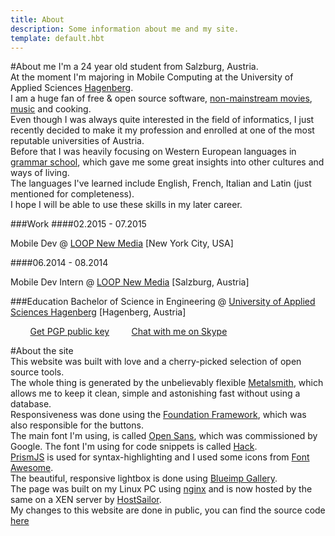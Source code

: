 ```yaml
---
title: About
description: Some information about me and my site.
template: default.hbt
---
```


#About me
I'm a 24 year old  student from Salzburg, Austria.  
At the moment I'm majoring in Mobile Computing at the University of Applied Sciences [Hagenberg](http://www-en.fh-ooe.at/hagenberg-campus/).  
I am a huge fan of free & open source software, [non-mainstream movies](https://mubi.com/users/7455172), [music](http://www.last.fm/user/FlowingKashmir) and cooking.  
Even though I was always quite interested in the field of informatics, I just recently decided to make it my profession and enrolled at one of the most reputable universities of Austria.  
Before that I was heavily focusing on Western European languages in [grammar school](http://www.bgnonntal.at/), which gave me some great insights into other cultures and ways of living.  
The languages I've learned include English, French, Italian and Latin (just  mentioned for completeness).  
I hope I will be able to use these skills in my later career.  

###Work
####02.2015 - 07.2015

Mobile Dev @ [LOOP New Media](http://www.agentur-loop.com/) [New York City, USA]

####06.2014 - 08.2014

Mobile Dev Intern @ [LOOP New Media](http://www.agentur-loop.com/) [Salzburg, Austria]

###Education
Bachelor of Science in Engineering @ [University of Applied Sciences Hagenberg](http://www-en.fh-ooe.at/hagenberg-campus) [Hagenberg, Austria]

<i class="fa fa-envelope fa-lg"></i> <span id="obfuscated_email"></span> &nbsp; &nbsp; &nbsp; &nbsp; <i class="fa fa-certificate fa-lg"></i> [Get PGP public key](/keys/florian_schrofner_pub.asc)
&nbsp; &nbsp; &nbsp; &nbsp;<i class="fa fa-skype fa-lg"></i> [Chat with me on Skype](skype:fschrofner?chat)


#About the site  
This website was built with love and a cherry-picked selection of open source tools.  
The whole thing is generated by the unbelievably flexible [Metalsmith](http://www.metalsmith.io/), which allows me to keep it clean, simple and astonishing fast without using a database.  
Responsiveness was done using the [Foundation Framework](http://foundation.zurb.com/), which was also responsible for the buttons.  
The main font I'm using, is called [Open Sans](http://www.google.com/fonts/specimen/Open+Sans), which was commissioned by Google. The font I'm using for code snippets is called [Hack](http://sourcefoundry.org/hack/).  
[PrismJS](http://prismjs.com/) is used for syntax-highlighting and I used some icons from [Font Awesome](http://fortawesome.github.io/Font-Awesome/).  
The beautiful, responsive lightbox is done using [Blueimp Gallery](https://github.com/blueimp/Gallery).  
The page was built on my Linux PC using [nginx](http://nginx.org/) and is now hosted by the same on a XEN server by [HostSailor](https://hostsailor.com).  
My changes to this website are done in public, you can find the source code [here](https://bitbucket.org/fschrofner/flosch.at/)
